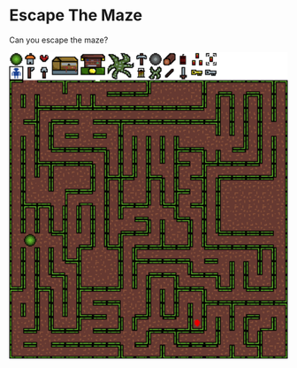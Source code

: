 # Escape The Maze

Can you escape the maze?

<img src="https://github.com/adils03/EscapeTheMazeDemo/blob/main/MAZE.png" width="1000">

